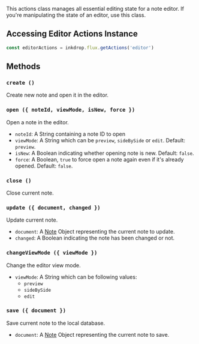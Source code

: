 This actions class manages all essential editing state for a note editor.
If you're manipulating the state of an editor, use this class.

## Accessing Editor Actions Instance

```js
const editorActions = inkdrop.flux.getActions('editor')
```

## Methods

### `create ()`

Create new note and open it in the editor.

### `open ({ noteId, viewMode, isNew, force })`

Open a note in the editor.

 * `noteId`: A String containing a note ID to open
 * `viewMode`: A String which can be `preview`, `sideBySide` or `edit`. Default: `preview`.
 * `isNew`: A Boolean indicating whether opening note is new. Default: `false`.
 * `force`: A Boolean, `true` to force open a note again even if it's already opened. Default: `false`.


### `close ()`

Close current note.

### `update ({ document, changed })`

Update current note.

 * `document`: A [Note](/reference/note) Object representing the current note to update.
 * `changed`: A Boolean indicating the note has been changed or not.

### `changeViewMode ({ viewMode })`

Change the editor view mode.

  * `viewMode`: A String which can be following values:
    - `preview`
    - `sideBySide`
    - `edit`


### `save ({ document })`

Save current note to the local database.

 * `document`: A [Note](/reference/note) Object representing the current note to save.

